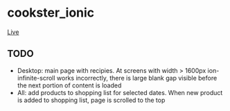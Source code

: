 # cookster_ionic

[Live](https://cookster-12ac8.web.app/tabs/recipies)

## TODO

- Desktop: main page with recipies. At screens with width > 1600px ion-infinite-scroll works incorrectly, there is large blank gap visible before the next portion of content is loaded
- All: add products to shopping list for selected dates. When new product is added to shopping list, page is scrolled to the top